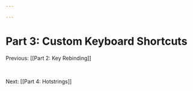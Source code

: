 ```yaml
---

---
```


# Part 3: Custom Keyboard Shortcuts

Previous: [[Part 2: Key Rebinding]]

 

Next: [[Part 4: Hotstrings]]
